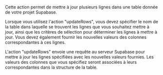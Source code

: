 Cette action permet de mettre à jour plusieurs lignes dans une table donnée de votre projet Supabase.

Lorsque vous utilisez l'action "updateRows", vous devez spécifier le nom de la table dans laquelle se trouvent les lignes que vous souhaitez mettre à jour, ainsi que les critères de sélection pour déterminer les lignes à mettre à jour. Vous devez également fournir les nouvelles valeurs des colonnes correspondantes à ces lignes.

L'action "updateRows" envoie une requête au serveur Supabase pour mettre à jour les lignes spécifiées avec les nouvelles valeurs fournies. Les valeurs des colonnes que vous spécifiez seront associées à leurs correspondantes dans la structure de la table.